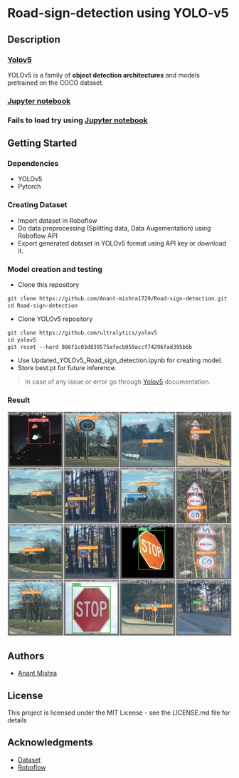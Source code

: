 # Road-sign-detection using YOLO-v5

## Description

### [Yolov5](https://github.com/ultralytics/yolov5)
YOLOv5 is a family of **object detection architectures** and models pretrained on the COCO dataset.

### <a href="https://github.com/Anant-mishra1729/Road-sign-detection/blob/main/Updated_YOLOv5_Road_sign_detection.ipynb">Jupyter notebook</a>
### Fails to load try using <a href="https://nbviewer.org/github/Anant-mishra1729/Road-sign-detection/blob/main/Updated_YOLOv5_Road_sign_detection.ipynb">Jupyter notebook</a>
## Getting Started

### Dependencies

* YOLOv5
* Pytorch

### Creating Dataset

* Import dataset in Roboflow 
* Do data preprocessing (Splitting data, Data Augementation) using Roboflow API
* Export generated dataset in YOLOv5 format using API key or download it.

### Model creation and testing


* Clone this repository
```
git clone https://github.com/Anant-mishra1729/Road-sign-detection.git
cd Road-sign-detection
```

* Clone YOLOv5 repository
```
git clone https://github.com/ultralytics/yolov5
cd yolov5
git reset --hard 886f1c03d839575afecb059accf74296fad395b6b
``` 
* Use Updated_YOLOv5_Road_sign_detection.ipynb for creating model.
* Store best.pt for future inference.
</details>

> In case of any issue or error go through [Yolov5](https://github.com/ultralytics/yolov5) documentation. 

### Result
<img src = "output.jpeg"/>

## Authors

* [Anant Mishra]("https://github.com/Anant-mishra1729")

## License

This project is licensed under the MIT License - see the LICENSE.md file for details

## Acknowledgments

* [Dataset](https://www.kaggle.com/datasets/andrewmvd/road-sign-detection)
* [Roboflow](https://roboflow.com/)
